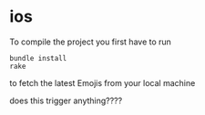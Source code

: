 # ios

To compile the project you first have to run

```
bundle install
rake
```

to fetch the latest Emojis from your local machine 

does this trigger anything????
